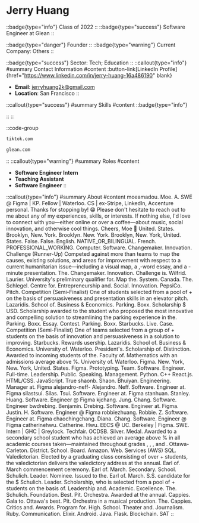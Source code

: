 # Jerry Huang
::badge{type="info"}
Class of 2022
::
::badge{type="success"}
Software Engineer at Glean
::

::badge{type="danger"}
Founder
::
::badge{type="warning"}
Current Company: Others
::

::badge{type="success"}
Sector: Tech; Education
::
::callout{type="info"}
#summary
Contact Information
#content
:button-link[LinkedIn Profile]{href="https://www.linkedin.com/in/jerry-huang-16a486190" blank}
- **Email**: jerryhuang2k@gmail.com
- **Location**: San Francisco
::

::callout{type="success"}
#summary
Skills
#content
::badge{type="info"}

::
::

::code-group
```bash [TikTok]
tiktok.com
```
```bash [Glean]
glean.com
```
::
::callout{type="warning"}
#summary
Roles
#content
- **Software Engineer Intern**
- **Teaching Assistant**
- **Software Engineer**
::

::callout{type="info"}
#summary
About
#content
moeamadou. Moe. A. SWE @ Figma | KP. Fellow | Waterloo. CS | ex-Stripe, LinkedIn, Accenture personal. Thanks for stopping by! 😁 Please don't hesitate to reach out to me about any of my experiences, skills, or interests. If nothing else, I'd love to connect with you—either online or over a coffee—about music, social innovation, and otherwise cool things. Cheers, Moe 🥂 United. States. Brooklyn, New. York. Brooklyn. New. York. Brooklyn, New. York, United. States. False. False. English. NATIVE_OR_BILINGUAL. French. PROFESSIONAL_WORKING. Computer. Software. Changemaker. Innovation. Challenge (Runner-Up) Competed against more than teams to map the causes, existing solutions, and areas for improvement with respect to a current humanitarian issue—including a visual map, a ,-word essay, and a -minute presentation. The. Changemaker. Innovation. Challenge is. Wilfrid. Laurier. University's preliminary qualifier for. Map the. System. Canada. The. Schlegel. Centre for. Entrepreneurship and. Social. Innovation. PepsiCo. Pitch. Competition (Semi-Finalist) One of students selected from a pool of + on the basis of persuasiveness and presentation skills in an elevator pitch. Lazaridis. School of. Business & Economics. Parking. Boxx. Scholarship $ USD. Scholarship awarded to the student who proposed the most innovative and compelling solution to streamlining the parking experience in the. Parking. Boxx. Essay. Contest. Parking. Boxx. Starbucks. Live. Case. Competition (Semi-Finalist) One of teams selected from a group of + students on the basis of innovation and persuasiveness in a solution to improving. Starbucks. Rewards usership. Lazaridis. School of. Business & Economics. University of. Waterloo. President's. Scholarship of. Distinction. Awarded to incoming students of the. Faculty of. Mathematics with an admissions average above %. University of. Waterloo. Figma. New. York, New. York, United. States. Figma. Prototyping. Team. Software. Engineer. Full-time. Leadership. Public. Speaking. Management. Python. C++ React.js. HTML/CSS. JavaScript. True shaonb. Shaon. Bhuiyan. Engineering. Manager at. Figma alejandro-neff- Alejandro. Neff. Software. Engineer at. Figma silastsui. Silas. Tsui. Software. Engineer at. Figma stanhuan. Stanley. Huang. Software. Engineer @ Figma kjchang. Jung. Chang. Software. Engineer bwdrebing. Benjamin. Drebing. Software. Engineer at. Figma. Justin. H. Software. Engineer @ Figma robbiezhuang. Robbie. Z. Software. Engineer at. Figma chaochingchang. Diana. Chang. Software. Engineer @ Figma catherinehwu. Catherine. Hwu. EECS @ UC. Berkeley | Figma. SWE. Intern | GHC | Greylock. Techfair. OCDSB. Silver. Medal. Awarded to a secondary school student who has achieved an average above % in all academic courses taken—maintained throughout grades , , , and . Ottawa-Carleton. District. School. Board. Amazon. Web. Services (AWS) SQL. Valedictorian. Elected by a graduating class consisting of over + students, the valedictorian delivers the valedictory address at the annual. Earl of. March commencement ceremony. Earl of. March. Secondary. School. Schulich. Leader. Nominee. Issued to the. Earl of. March. S.S. candidate for the $ Schulich. Leader. Scholarship, who is selected from a pool of + students on the basis of. Leadership and. Academic. Excellence. The. Schulich. Foundation. Best. Pit. Orchestra. Awarded at the annual. Cappies. Gala to. Ottawa's best. Pit. Orchestra in a musical production. The. Cappies. Critics and. Awards. Program for. High. School. Theater and. Journalism. Ruby. Communication. Elixir. Android. Java. Flask. Blockchain. SAT
::
